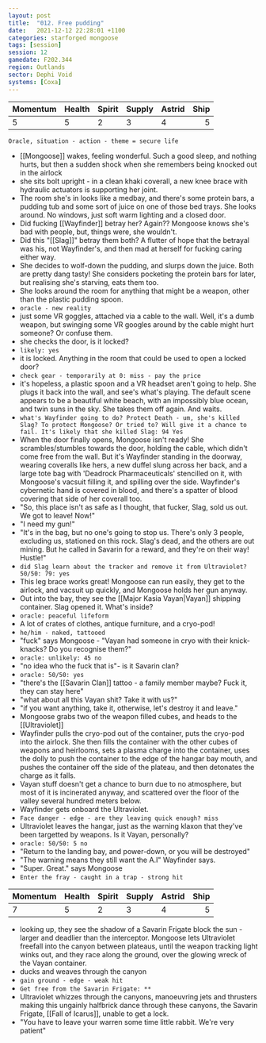 ```yaml
---
layout: post
title:  "012. Free pudding"
date:   2021-12-12 22:28:01 +1100
categories: starforged mongoose
tags: [session]
session: 12
gamedate: F202.344
region: Outlands
sector: Dephi Void
systems: [Coxa]
---
```


Momentum | Health | Spirit | Supply | Astrid | Ship
:--------|--------|--------|--------|--------|-----:
5 | 5 | 2 | 3 | 4 | 5

`Oracle, situation - action - theme = secure life`

- [[Mongoose]] wakes, feeling wonderful. Such a good sleep, and nothing hurts, but then a sudden shock when she remembers being knocked out in the airlock
- she sits bolt upright - in a clean khaki coverall, a new knee brace with hydraulic actuators is supporting her joint.
- The room she's in looks like a medbay, and there's some protein bars, a pudding tub and some sort of juice on one of those bed trays. She looks around. No windows, just soft warm lighting and a closed door. 
- Did fucking [[Wayfinder]] betray her? Again?? Mongoose knows she's bad with people, but, things were, she wouldn't.
- Did this "[[Slag]]" betray them both? A flutter of hope that the betrayal was his, not Wayfinder's, and then mad at herself for fucking caring either way.
- She decides to wolf-down the pudding, and slurps down the juice. Both are pretty dang tasty! She considers pocketing the protein bars for later, but realising she's starving, eats them too. 
- She looks around the room for anything that might be a weapon, other than the plastic pudding spoon.
- `oracle - new reality`
- just some VR goggles, attached via a cable to the wall. Well, it's a dumb weapon, but swinging some VR googles around by the cable might hurt someone? Or confuse them.
- she checks the door, is it locked?
- `likely: yes`
- it is locked. Anything in the room that could be used to open a locked door?
- `check gear - temporarily at 0: miss - pay the price`
- it's hopeless, a plastic spoon and a VR headset aren't going to help. She plugs it back into the wall, and see's what's playing. The default scene appears to be a beautiful white beach, with an impossibly blue ocean, and twin suns in the sky. She takes them off again. And waits.
- `what's Wayfinder going to do? Protect Death - um, she's killed Slag? To protect Mongoose? Or tried to? Will give it a chance to fail. It's likely that she killed Slag: 94 Yes`
- When the door finally opens, Mongoose isn't ready! She scrambles/stumbles towards the door, holding the cable, which didn't come free from the wall. But it's Wayfinder standing in the doorway, wearing coveralls like hers, a new duffel slung across her back, and a large tote bag with 'Deadrock Pharmaceuticals' stencilled on it, with Mongoose's vacsuit filling it, and spilling over the side. Wayfinder's cybernetic hand is covered in blood, and there's a spatter of blood covering that side of her coverall too.
- "So, this place isn't as safe as I thought, that fucker, Slag, sold us out. We got to leave! Now!"
- "I need my gun!"
- "It's in the bag, but no one's going to stop us. There's only 3 people, excluding us, stationed on this rock. Slag's dead, and the others are out mining. But he called in Savarin for a reward, and they're on their way! Hustle!"
- `did Slag learn about the tracker and remove it from Ultraviolet? 50/50: 79: yes`
- This leg brace works great! Mongoose can run easily, they get to the airlock, and vacsuit up quickly, and Mongoose holds her gun anyway.
- Out into the bay, they see the [[Major Kasia Vayan|Vayan]] shipping container. Slag opened it. What's inside?
- `oracle: peaceful lifeform`
- A lot of crates of clothes, antique furniture, and a cryo-pod! 
- `he/him - naked, tattooed`
- "fuck" says Mongoose - "Vayan had someone in cryo with their knick-knacks? Do you recognise them?"
- `oracle: unlikely: 45 no`
- "no idea who the fuck that is"- is it Savarin clan?
- `oracle: 50/50: yes`
- "there's the [[Savarin Clan]] tattoo - a family member maybe? Fuck it, they can stay here"
- "what about all this Vayan shit? Take it with us?"
- "if you want anything, take it, otherwise, let's destroy it and leave."
- Mongoose grabs two of the weapon filled cubes, and heads to the [[Ultraviolet]]
- Wayfinder pulls the cryo-pod out of the container, puts the cryo-pod into the airlock. She then fills the container with the other cubes of weapons and heirlooms, sets a plasma charge into the container, uses the dolly to push the container to the edge of the hangar bay mouth, and pushes the container off the side of the plateau, and then detonates the charge as it falls.
- Vayan stuff doesn't get a chance to burn due to no atmosphere, but most of it is incinerated anyway, and scattered over the floor of the valley several hundred meters below.
- Wayfinder gets onboard the Ultraviolet.
- `Face danger - edge - are they leaving quick enough? miss`
- Ultraviolet leaves the hangar, just as the warning klaxon that they've been targetted by weapons. Is it Vayan, personally?
- `oracle: 50/50: 5 no`
- "Return to the landing bay, and power-down, or you will be destroyed"
- "The warning means they still want the A.I" Wayfinder says.
- "Super. Great." says Mongoose
- `Enter the fray - caught in a trap - strong hit`
 
Momentum | Health | Spirit | Supply | Astrid | Ship
:--------|--------|--------|--------|--------|-----:
7 | 5 | 2 | 3 | 4 | 5

- looking up, they see the shadow of a Savarin Frigate block the sun - larger and deadlier than the interceptor. Mongoose lets Ultraviolet freefall into the canyon between plateaus, until the weapon tracking light winks out, and they race along the ground, over the glowing wreck of the Vayan container.
- ducks and weaves through the canyon
- `gain ground - edge - weak hit`
- `Get free from the Savarin Frigate: **`
- Ultraviolet whizzes through the canyons, manoeuvring jets and thrusters making this ungainly halfbrick dance through these canyons, the Savarin Frigate, [[Fall of Icarus]], unable to get a lock.
- "You have to leave your warren some time little rabbit. We're very patient"


